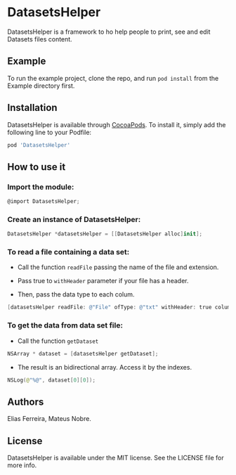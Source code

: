 # DatasetsHelper

DatasetsHelper is a framework to ho help people to print, see and edit Datasets files content.

## Example

To run the example project, clone the repo, and run `pod install` from the Example directory first.

## Installation

DatasetsHelper is available through [CocoaPods](https://cocoapods.org). To install
it, simply add the following line to your Podfile:

```ruby
pod 'DatasetsHelper'
```

## How to use it

### Import the module:

```objectivec
@import DatasetsHelper;
```

### Create an instance of DatasetsHelper:

```swift
DatasetsHelper *datasetsHelper = [[DatasetsHelper alloc]init];
```

### To read a file containing a data set:

* Call the function `readFile` passing the name of the file and extension.

* Pass true to `withHeader` parameter if your file has a header.

* Then, pass the data type to each colum.

```objectivec
[datasetsHelper readFile: @"File" ofType: @"txt" withHeader: true columnTypes: @[@"string", @"string", @"string", @"string"]];
```

### To get the data from data set file:

* Call the function `getDataset`

```swift
NSArray * dataset = [datasetsHelper getDataset];
```

* The result is an bidirectional array. Access it by the indexes.

```swift
NSLog(@"%@", dataset[0][0]);
```

## Authors

Elias Ferreira, Mateus Nobre.

## License

DatasetsHelper is available under the MIT license. See the LICENSE file for more info.
